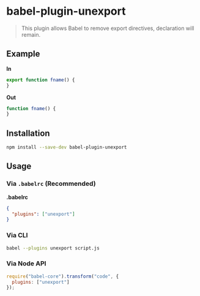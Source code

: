 # babel-plugin-unexport

> This plugin allows Babel to remove export directives, declaration will remain.

## Example

**In**

```javascript
export function fname() {
}
```

**Out**

```javascript
function fname() {
}
```

## Installation

```sh
npm install --save-dev babel-plugin-unexport
```

## Usage

### Via `.babelrc` (Recommended)

**.babelrc**

```json
{
  "plugins": ["unexport"]
}
```

### Via CLI

```sh
babel --plugins unexport script.js
```

### Via Node API

```javascript
require("babel-core").transform("code", {
  plugins: ["unexport"]
});
```
